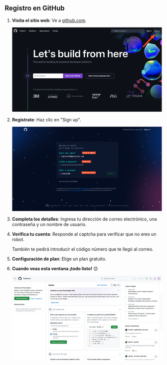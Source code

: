 ## Registro en GitHub

1. **Visita el sitio web**: Ve a [github.com](https://github.com/).
   
   ![Página inicio GitHub](img/registro/registro2.png)

2. **Regístrate**: Haz clic en "Sign up".
   
   ![Formulario de registro de GitHub](img/registro/registro3.png)

3. **Completa los detalles**: Ingresa tu dirección de correo electrónico, una contraseña y un nombre de usuario.

4. **Verifica tu cuenta**: Responde al captcha para verificar que no eres un robot.
   
   También te pedirá introducir el código número que te llegó al correo.

5. **Configuración de plan**: Elige un plan gratuito.

6. **Cuando veas esta ventana ¡todo listo!** 😊

    ![Imagen final del registro ](img/registro/registro6.png)
